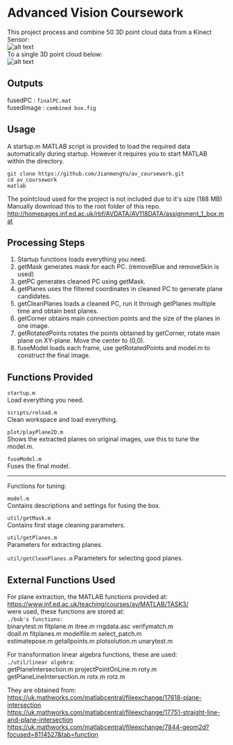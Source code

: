 # Advanced Vision Coursework

This project process and combine 50 3D point cloud data from a Kinect Sensor:   
![alt text](https://github.com/JianmengYu/av_coursework/blob/master/original.jpg)  
To a single 3D point cloud below:  
![alt text](https://github.com/JianmengYu/av_coursework/blob/master/pic.png)

## Outputs

fusedPC    : `finalPC.mat`  
fusedImage : `combined box.fig`  

## Usage 

A startup.m MATLAB script is provided to load the required data automatically during startup. However it requires you to start MATLAB within the directory.  

```
git clone https://github.com/JianmengYu/av_coursework.git
cd av_coursework
matlab
```

The pointcloud used for the project is not included due to it's size (188 MB)  
Manually download this to the root folder of this repo.   
http://homepages.inf.ed.ac.uk/rbf/AVDATA/AV118DATA/assignment_1_box.mat

## Processing Steps

1) Startup functions loads everything you need.  
2) getMask generates mask for each PC. (removeBlue and removeSkin is used)    
3) getPC generates cleaned PC using getMask.  
4) getPlanes uses the filtered coordinates in cleaned PC to generate plane candidates.  
5) getCleanPlanes loads a cleaned PC, run it through getPlanes multiple time and obtain best planes.  
6) getCorner obtains main connection points and the size of the planes in one image.  
7) getRotatedPoints rotates the points obtained by getCorner, rotate main plane on XY-plane. Move the center to (0,0).  
8) fuseModel loads each frame, use getRotatedPoints and model.m to construct the final image.

## Functions Provided

`startup.m`  
Load everything you need.

`scripts/reload.m`  
Clean workspace and load everything.

`plot/playPlane2D.m`  
Shows the extracted planes on original images, use this to tune the model.m.

`fuseModel.m`  
Fuses the final model.

---

Functions for tuning:

`model.m`  
Contains descriptions and settings for fusing the box.

`util/getMask.m`  
Contains first stage cleaning parameters.

`util/getPlanes.m`  
Parameters for extracting planes.

`util/getCleanPlanes.m`
Parameters for selecting good planes.

## External Functions Used

For plane extraction, the MATLAB functions provided at:   
https://www.inf.ed.ac.uk/teaching/courses/av/MATLAB/TASK3/  
were used, these functions are stored at:   
`./bob's functions`:  
binarytest.m    fitplane.m      itree.m         rngdata.asc     verifymatch.m  
doall.m         fitplanes.m     modelfile.m     select_patch.m  
estimatepose.m  getallpoints.m  plotsolution.m  unarytest.m  


For transformation linear algebra functions, these are used:  
`./util/linear algebra`:  
getPlaneIntersection.m      projectPointOnLine.m  roty.m  
getPlaneLineIntersection.m  rotx.m                rotz.m  

They are obtained from:  
https://uk.mathworks.com/matlabcentral/fileexchange/17618-plane-intersection  
https://uk.mathworks.com/matlabcentral/fileexchange/17751-straight-line-and-plane-intersection  
https://uk.mathworks.com/matlabcentral/fileexchange/7844-geom2d?focused=8114527&tab=function


